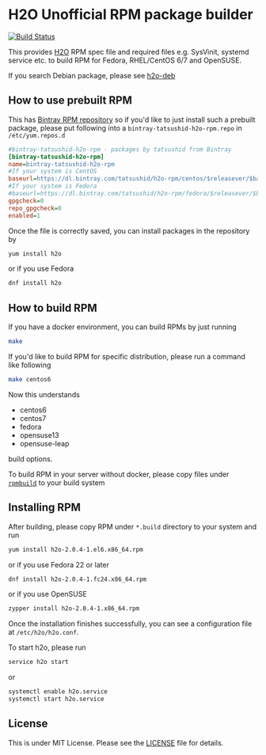 H2O Unofficial RPM package builder
==================================

[![Build Status](https://travis-ci.org/tatsushid/h2o-rpm.svg?branch=master)](https://travis-ci.org/tatsushid/h2o-rpm)

This provides [H2O](https://h2o.examp1e.net/) RPM spec file and required files
e.g. SysVinit, systemd service etc. to build RPM for Fedora, RHEL/CentOS 6/7
and OpenSUSE.

If you search Debian package, please see [h2o-deb](https://github.com/tatsushid/h2o-deb)

## How to use prebuilt RPM

This has [Bintray RPM repository](https://bintray.com/tatsushid/h2o-rpm) so if
you'd like to just install such a prebuilt package, please put following into a
`bintray-tatsushid-h2o-rpm.repo` in `/etc/yum.repos.d`

```ini
#bintray-tatsushid-h2o-rpm - packages by tatsushid from Bintray
[bintray-tatsushid-h2o-rpm]
name=bintray-tatsushid-h2o-rpm
#If your system is CentOS
baseurl=https://dl.bintray.com/tatsushid/h2o-rpm/centos/$releasever/$basearch/
#If your system is Fedora
#baseurl=https://dl.bintray.com/tatsushid/h2o-rpm/fedora/$releasever/$basearch/
gpgcheck=0
repo_gpgcheck=0
enabled=1
```

Once the file is correctly saved, you can install packages in the repository by

```bash
yum install h2o
```

or if you use Fedora

```bash
dnf install h2o
```

## How to build RPM

If you have a docker environment, you can build RPMs by just running

```bash
make
```

If you'd like to build RPM for specific distribution, please run a command like
following

```bash
make centos6
```

Now this understands

- centos6
- centos7
- fedora
- opensuse13
- opensuse-leap

build options.

To build RPM in your server without docker, please copy files under
[`rpmbuild`](https://github.com/tatsushid/h2o-rpm/blob/master/rpmbuild) to your
build system

## Installing RPM

After building, please copy RPM under `*.build` directory to your system and
run

```bash
yum install h2o-2.0.4-1.el6.x86_64.rpm
```

or if you use Fedora 22 or later

```bash
dnf install h2o-2.0.4-1.fc24.x86_64.rpm
```

or if you use OpenSUSE

```bash
zypper install h2o-2.0.4-1.x86_64.rpm
```

Once the installation finishes successfully, you can see a configuration file
at `/etc/h2o/h2o.conf`.

To start h2o, please run

```bash
service h2o start
```

or

```bash
systemctl enable h2o.service
systemctl start h2o.service
```

## License

This is under MIT License. Please see the
[LICENSE](https://github.com/tatsushid/h2o-rpm/blob/master/LICENSE) file for
details.

